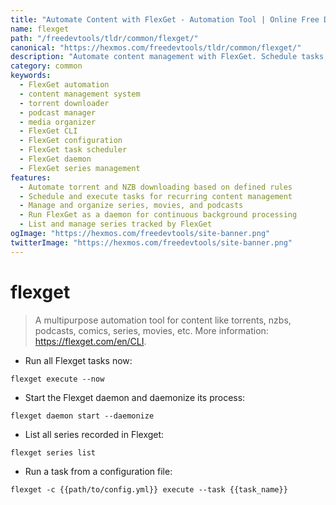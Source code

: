 ```yaml
---
title: "Automate Content with FlexGet - Automation Tool | Online Free DevTools by Hexmos"
name: flexget
path: "/freedevtools/tldr/common/flexget/"
canonical: "https://hexmos.com/freedevtools/tldr/common/flexget/"
description: "Automate content management with FlexGet. Schedule tasks, download torrents, manage podcasts, and organize media files. Free online tool, no registration required."
category: common
keywords:
  - FlexGet automation
  - content management system
  - torrent downloader
  - podcast manager
  - media organizer
  - FlexGet CLI
  - FlexGet configuration
  - FlexGet task scheduler
  - FlexGet daemon
  - FlexGet series management
features:
  - Automate torrent and NZB downloading based on defined rules
  - Schedule and execute tasks for recurring content management
  - Manage and organize series, movies, and podcasts
  - Run FlexGet as a daemon for continuous background processing
  - List and manage series tracked by FlexGet
ogImage: "https://hexmos.com/freedevtools/site-banner.png"
twitterImage: "https://hexmos.com/freedevtools/site-banner.png"
---
```


# flexget

> A multipurpose automation tool for content like torrents, nzbs, podcasts, comics, series, movies, etc.
> More information: <https://flexget.com/en/CLI>.

- Run all Flexget tasks now:

`flexget execute --now`

- Start the Flexget daemon and daemonize its process:

`flexget daemon start --daemonize`

- List all series recorded in Flexget:

`flexget series list`

- Run a task from a configuration file:

`flexget -c {{path/to/config.yml}} execute --task {{task_name}}`
